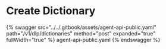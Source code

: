 # Create Dictionary

{% swagger src="../../.gitbook/assets/agent-api-public.yaml" path="/v1/dlp/dictionaries" method="post" expanded="true" fullWidth="true" %} agent-api-public.yaml {% endswagger %}